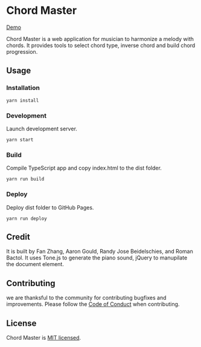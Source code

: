# Chord Master

[Demo](https://fanzhangg.github.io/chord-master/)

Chord Master is a web application for musician to harmonize a melody with chords. It provides tools to select chord type, inverse chord and build chord progression.

## Usage

### Installation

`yarn install`

### Development

Launch development server.

`yarn start`

### Build

Compile TypeScript app and copy index.html to the dist folder.

`yarn run build`

### Deploy

Deploy dist folder to GitHub Pages.

`yarn run deploy`


## Credit

It is built by Fan Zhang, Aaron Gould, Randy Jose Beidelschies, and Roman Bactol. It uses Tone.js to generate the piano sound, jQuery to manupilate the document element.

## Contributing
we are thanksful to the community for contributing bugfixes and improvements. Please follow the [Code of Conduct](./CODE_OF_CONDUCT.md) when contributing.

## License

Chord Master is [MIT licensed](./LICENSE).
